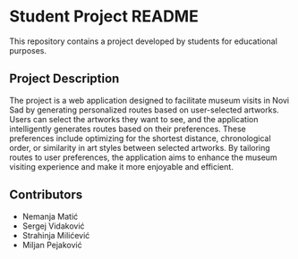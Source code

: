 # Student Project README

This repository contains a project developed by students for educational purposes.

## Project Description
The project is a web application designed to facilitate museum visits in Novi Sad by generating personalized routes based on user-selected artworks. Users can select the artworks they want to see, and the application intelligently generates routes based on their preferences. These preferences include optimizing for the shortest distance, chronological order, or similarity in art styles between selected artworks. By tailoring routes to user preferences, the application aims to enhance the museum visiting experience and make it more enjoyable and efficient.

## Contributors
- Nemanja Matić
- Sergej Vidaković
- Strahinja Milićević
- Miljan Pejaković
